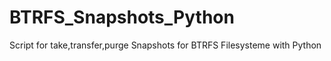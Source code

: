 # BTRFS_Snapshots_Python
Script for take,transfer,purge Snapshots for BTRFS Filesysteme with Python
